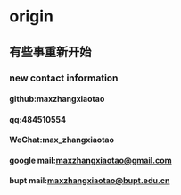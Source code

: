 # origin

## 有些事重新开始

### new contact information

#### github:maxzhangxiaotao

#### qq:484510554

#### WeChat:max_zhangxiaotao

#### google mail:maxzhangxiaotao@gmail.com

#### bupt mail:maxzhangxiaotao@bupt.edu.cn
